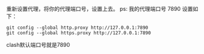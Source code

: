 重新设置代理，将你的代理端口号，设置上去。 
ps: 我的代理端口号 7890 设置如下： 
```
git config --global http.proxy http://127.0.0.1:7890 
git config --global https.proxy http://127.0.0.1:7890
```
clash默认端口号就是7890
